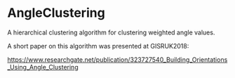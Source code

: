 # AngleClustering
A hierarchical clustering algorithm for clustering weighted angle values.

A short paper on this algorithm was presented at GISRUK2018:

https://www.researchgate.net/publication/323727540_Building_Orientations_Using_Angle_Clustering


